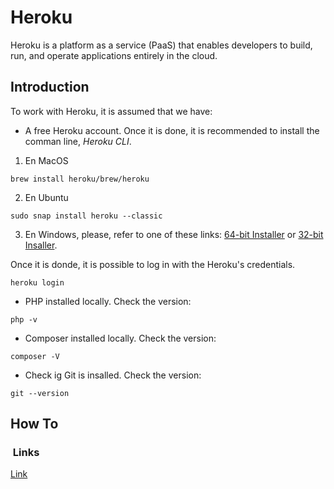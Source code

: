 # Heroku

Heroku is a platform as a service (PaaS) that enables developers to build, run, and operate applications entirely in the cloud.

## Introduction

To work with Heroku, it is assumed that we have:

- A free Heroku account. Once it is done, it is recommended to install the comman line, _Heroku CLI_.

1. En MacOS
```
brew install heroku/brew/heroku
```
2. En Ubuntu
```
sudo snap install heroku --classic
```
3. En Windows, please, refer to one of these links: [64-bit Installer](https://cli-assets.heroku.com/heroku-x64.exe) or [32-bit Insaller](https://cli-assets.heroku.com/heroku-x86.exe).

Once it is donde, it is possible to log in with the Heroku's credentials.
```
heroku login
```
- PHP installed locally. Check the version:
```
php -v
```
- Composer installed locally. Check the version:
```
composer -V
```
- Check ig Git is insalled. Check the version:
```
git --version
```

## How To



###  Links

[Link](https://appdividend.com/2018/04/17/how-to-deploy-laravel-project-on-heroku/)